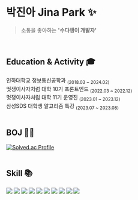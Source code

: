 # 박진아 Jina Park ✨
> 소통을 좋아하는 <b>'수다쟁이 개발자'</b>

<br/>

## Education & Activity 🎓
인하대학교 정보통신공학과 <sub>(2018.03 ~ 2024.02)</sub> <br/>
멋쟁이사자처럼 대학 10기 프론트엔드 <sub>(2022.03 ~ 2022.12)</sub> <br/>
멋쟁이사자처럼 대학 11기 운영진 <sub>(2023.01 ~ 2023.12)</sub> <br/>
삼성SDS 대학생 알고리즘 특강 <sub>(2023.07 ~ 2023.08)</sub> <br/><br/>

## BOJ 👩‍💻
[![Solved.ac Profile](http://mazassumnida.wtf/api/v2/generate_badge?boj=wlsdk9803)](https://solved.ac/wlsdk9803/)
<br/><br/>

## Skill 📚
<p>
  <img src="https://img.shields.io/badge/c++-00599C?style=for-the-badge&logo=c%2B%2B&logoColor=white">
  <img src="https://img.shields.io/badge/python-3776AB?style=for-the-badge&logo=python&logoColor=white"> 
  <img src="https://img.shields.io/badge/HTML5-E34F26?style=for-the-badge&logo=HTML5&logoColor=white">
  <img src="https://img.shields.io/badge/css-1572B6?style=for-the-badge&logo=css3&logoColor=white"> 
  <img src="https://img.shields.io/badge/javascript-F7DF1E?style=for-the-badge&logo=javascript&logoColor=black"> 
  <img src="https://img.shields.io/badge/react-61DAFB?style=for-the-badge&logo=react&logoColor=white"> 
  <img src="https://img.shields.io/badge/node.js-339933?style=for-the-badge&logo=Node.js&logoColor=white">
  <img src="https://img.shields.io/badge/express-000000?style=for-the-badge&logo=express&logoColor=white">
  <img src="https://img.shields.io/badge/mysql-4479A1?style=for-the-badge&logo=mysql&logoColor=white"> 
  <img src="https://img.shields.io/badge/Figma-F24E1E?style=for-the-badge&logo=Figma&logoColor=white">
</p><br/>
